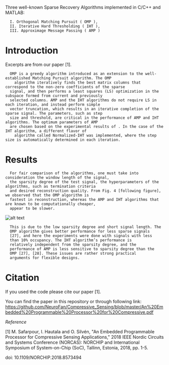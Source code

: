 Three well-known Sparse Recovery Algorithms implemented in C/C++ and MATLAB:


      I. Orthogonal Matching Pursuit ( OMP ),
      II. Iterative Hard Thresholding ( IHT ),  
      III. Approximage Message Passing ( AMP )  
# Introduction 
Excerpts are from our paper [1].

	  OMP is a greedy algorithm introduced as an extension to the well-established Matching Pursuit algorithm. The OMP
        algorithm iteratively finds the best matrix columns that correspond to the non-zero coefficients of the sparse 
	  signal, and then performs a least squares (LS) optimization in the subspace formed from current and previously 
	  selected columns. AMP and the IHT algorithms do not require LS in each iteration, and instead perform simple 
	  vector truncation, which results in an iterative completion of the sparse signal. The parameters, such as step 
	  size and threshold, are critical in the performance of AMP and IHT algorithms. The optimum parameters of AMP 
	  are chosen based on the experimental results of . In the case of the IHT algorithm, a different flavor of
        algorithm called Normalized-IHT was implemented, where the step size is automatically determined in each iteration.
      

# Results

	  For fair comparison of the algorithms, one must take into consideration the window length of the signal,
	  the sparsity degree of the test signal, the hyperparameters of the algorithms, such as termination criteria
	  and desired reconstruction quality. From Fig. 4 [following figure], we observed that the OMP algorithm is 
	  fastest in reconstruction, whereas the AMP and IHT algorithms that are known to be computationally cheaper,
	  appear to be slower. 
      
 ![alt text]( https://github.com/NeuroFan/Compressive_Sensing/blob/master/performance_comparison.png)

      
      This is due to the low sparsity degree and short signal length. The
      OMP algorithm gives better performance for less sparse signals
      [27], and here the experiments were done with signals with less
      than 10% occupancy. The IHT algorithm’s performance is
      relatively independent from the sparsity degree, and the
      performance of AMP is less sensitive to sparsity degree than the
      OMP [27], [28]. These issues are rather strong practical
      arguments for flexible designs. 


# Citation 

If you used the code please cite our paper [1].

You can find the paper in this repository or through following link:
https://github.com/NeuroFan/Compressive_Sensing/blob/master/An%20Embedded%20Programmable%20Processor%20for%20Compressive.pdf

*Reference* 

[1] M. Safarpour, I. Hautala and O. Silvén, "An Embedded Programmable Processor for Compressive Sensing Applications," 2018 IEEE Nordic Circuits and Systems Conference (NORCAS): NORCHIP and International Symposium of System-on-Chip (SoC), Tallinn, Estonia, 2018, pp. 1-5.

doi: 10.1109/NORCHIP.2018.8573494

